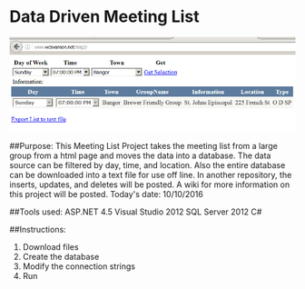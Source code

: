 # Data Driven Meeting List  
![Data Driven Meeting List](MeetingListImg.PNG)

##Purpose:
This Meeting List Project takes the meeting list from a large group from a html page and moves the data into a database.
The data source can be filtered by day, time, and location. Also the entire database can be downloaded into a text file
for use off line. In another repository, the inserts, updates, and deletes will be posted. A wiki for more information on this project will be posted. Today's date: 10/10/2016

##Tools used:
ASP.NET 4.5
Visual Studio 2012
SQL Server 2012
C#

##Instructions:
1. Download files
2. Create the database
3. Modify the connection strings
4. Run
